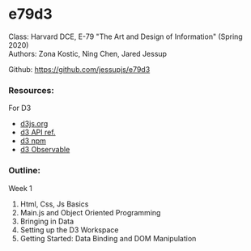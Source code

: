 # e79d3

Class: Harvard DCE, E-79 "The Art and Design of Information" (Spring 2020)<br>
Authors: Zona Kostic, Ning Chen, Jared Jessup<br>

Github: https://github.com/jessupjs/e79d3

### Resources:<br>
For D3
+ [d3js.org](https://d3js.org)
+ [d3 API ref.](https://github.com/d3/d3/blob/master/API.md)
+ [d3 npm](https://www.npmjs.com/package/d3)
+ [d3 Observable](https://observablehq.com/@d3)

### Outline:<br>
Week 1
1. Html, Css, Js Basics
2. Main.js and Object Oriented Programming
3. Bringing in Data
4. Setting up the D3 Workspace
5. Getting Started: Data Binding and DOM Manipulation